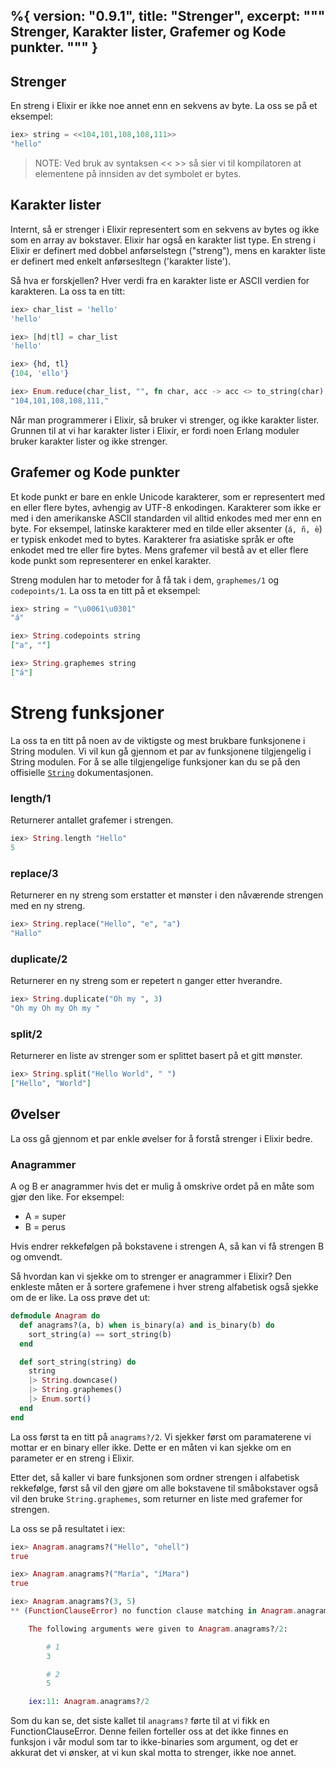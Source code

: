 %{
  version: "0.9.1",
  title: "Strenger",
  excerpt: """
  Strenger, Karakter lister, Grafemer og Kode punkter.
  """
}
---

## Strenger

En streng i Elixir er ikke noe annet enn en sekvens av byte. La oss se på et eksempel:

```elixir
iex> string = <<104,101,108,108,111>>
"hello"
```

>NOTE: Ved bruk av syntaksen << >> så sier vi til kompilatoren at elementene på innsiden av det symbolet er bytes.

## Karakter lister

Internt, så er strenger i Elixir representert som en sekvens av bytes og ikke som en array av bokstaver. Elixir har også en karakter list type. En streng i Elixir er definert med dobbel anførselstegn ("streng"), mens en karakter liste er definert med enkelt anførsesltegn ('karakter liste').

Så hva er forskjellen? Hver verdi fra en karakter liste er ASCII verdien for karakteren. La oss ta en titt:

```elixir
iex> char_list = 'hello'
'hello'

iex> [hd|tl] = char_list
'hello'

iex> {hd, tl}
{104, 'ello'}

iex> Enum.reduce(char_list, "", fn char, acc -> acc <> to_string(char) <> "," end)
"104,101,108,108,111,"
```

Når man programmerer i Elixir, så bruker vi strenger, og ikke karakter lister. Grunnen til at vi har karakter lister i Elixir, er fordi noen Erlang moduler bruker karakter lister og ikke strenger.

## Grafemer og Kode punkter

Et kode punkt er bare en enkle Unicode karakterer, som er representert med en eller flere bytes, avhengig av UTF-8 enkodingen. Karakterer som ikke er med i den amerikanske ASCII standarden vil alltid enkodes med mer enn en byte. For eksempel, latinske karakterer med en tilde eller aksenter (`á, ñ, è`) er typisk enkodet med to bytes. Karakterer fra asiatiske språk er ofte enkodet med tre eller fire bytes. Mens grafemer vil bestå av et eller flere kode punkt som representerer en enkel karakter.

Streng modulen har to metoder for å få tak i dem, `graphemes/1` og `codepoints/1`. La oss ta en titt på et eksempel:

```elixir
iex> string = "\u0061\u0301"
"á"

iex> String.codepoints string
["a", "́"]

iex> String.graphemes string
["á"]
```

# Streng funksjoner

La oss ta en titt på noen av de viktigste og mest brukbare funksjonene i String modulen. Vi vil kun gå gjennom et par av funksjonene tilgjengelig i String modulen. For å se alle tilgjengelige funksjoner kan du se på den offisielle [`String`](https://hexdocs.pm/elixir/String.html) dokumentasjonen.

### length/1

Returnerer antallet grafemer i strengen.

```elixir
iex> String.length "Hello"
5
```

### replace/3

Returnerer en ny streng som erstatter et mønster i den nåværende strengen med en ny streng.

```elixir
iex> String.replace("Hello", "e", "a")
"Hallo"
```

### duplicate/2

Returnerer en ny streng som er repetert n ganger etter hverandre.

```elixir
iex> String.duplicate("Oh my ", 3)
"Oh my Oh my Oh my "
```

### split/2

Returnerer en liste av strenger som er splittet basert på et gitt mønster.

```elixir
iex> String.split("Hello World", " ")
["Hello", "World"]
```

## Øvelser

La oss gå gjennom et par enkle øvelser for å forstå strenger i Elixir bedre.

### Anagrammer

A og B er anagrammer hvis det er mulig å omskrive ordet på en måte som gjør den like. For eksempel:

+ A = super
+ B = perus

Hvis endrer rekkefølgen på bokstavene i strengen A, så kan vi få strengen B og omvendt.

Så hvordan kan vi sjekke om to strenger er anagrammer i Elixir? Den enkleste måten er å sortere grafemene i hver streng alfabetisk også sjekke om de er like. La oss prøve det ut:

```elixir
defmodule Anagram do
  def anagrams?(a, b) when is_binary(a) and is_binary(b) do
    sort_string(a) == sort_string(b)
  end

  def sort_string(string) do
    string
    |> String.downcase()
    |> String.graphemes()
    |> Enum.sort()
  end
end
```

La oss først ta en titt på `anagrams?/2`. Vi sjekker først om paramaterene vi mottar er en binary eller ikke. Dette er en måten vi kan sjekke om en parameter er en streng i Elixir.

Etter det, så kaller vi bare funksjonen som ordner strengen i alfabetisk rekkefølge, først så vil den gjøre om alle bokstavene til småbokstaver også vil den bruke `String.graphemes`, som returner en liste med grafemer for strengen.

La oss se på resultatet i iex:

```elixir
iex> Anagram.anagrams?("Hello", "ohell")
true

iex> Anagram.anagrams?("María", "íMara")
true

iex> Anagram.anagrams?(3, 5)
** (FunctionClauseError) no function clause matching in Anagram.anagrams?/2

    The following arguments were given to Anagram.anagrams?/2:

        # 1
        3

        # 2
        5

    iex:11: Anagram.anagrams?/2
```

Som du kan se, det siste kallet til `anagrams?` førte til at vi fikk en FunctionClauseError. Denne feilen forteller oss at det ikke finnes en funksjon i vår modul som tar to ikke-binaries som argument, og det er akkurat det vi ønsker, at vi kun skal motta to strenger, ikke noe annet.
